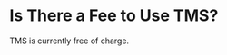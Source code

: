 # Is There a Fee to Use TMS?<a name="EN-US_TOPIC_0141727046"></a>

TMS is currently free of charge.

